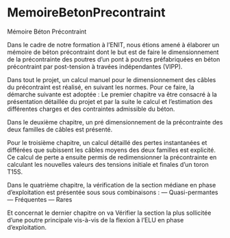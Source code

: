 # MemoireBetonPrecontraint
Mémoire Béton Précontraint


Dans le cadre de notre formation à l’ENIT, nous étions amené à élaborer un mémoire de béton précontraint dont le but est de faire le dimensionnement de la précontrainte des poutres d’un pont à poutres préfabriquées en béton précontraint par post-tension à travées indépendantes (VIPP).

Dans tout le projet, un calcul manuel pour le dimensionnement des câbles du précontraint est réalisé, en suivant les normes. Pour ce faire, la démarche suivante est adoptée :
Le premier chapitre va être consacré à la présentation détaillée du projet et par la suite le calcul et l’estimation des différentes charges et des contraintes admissible du béton.

Dans le deuxième chapitre, un pré dimensionnement de la précontrainte des deux familles de câbles est présenté.

Pour le troisième chapitre, un calcul détaillé des pertes instantanées et différées que subissent les câbles moyens des deux familles est explicité. Ce calcul de perte a ensuite permis de redimensionner la précontrainte en calculant les nouvelles valeurs des tensions initiale et finales d’un toron T15S.

Dans le quatrième chapitre, la vérification de la section médiane en phase d’exploitation est présentée sous sous combinaisons :
— Quasi-permantes
— Fréquentes
— Rares

Et concernat le dernier chapitre on va Vérifier la section la plus sollicitée d’une poutre principale vis-à-vis de la flexion à l’ELU en phase d’exploitation.
